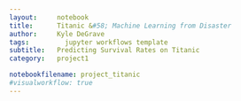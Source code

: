 ```yaml
---
layout:     notebook
title:      Titanic &#58; Machine Learning from Disaster
author:     Kyle DeGrave
tags: 		  jupyter workflows template
subtitle:   Predicting Survival Rates on Titanic
category:   project1

notebookfilename: project_titanic
#visualworkflow: true
---
```

